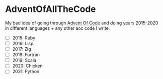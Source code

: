 # AdventOfAllTheCode
My bad idea of going through [Advent Of Code](https://adventofcode.com) and doing years 2015-2020 in different languages + any other aoc code I write.

- [ ] 2015: Ruby
- [ ] 2016: Lisp
- [ ] 2017: Zig
- [ ] 2018: Fortran
- [ ] 2019: Scala
- [ ] 2020: Chicken
- [ ] 2021: Python
